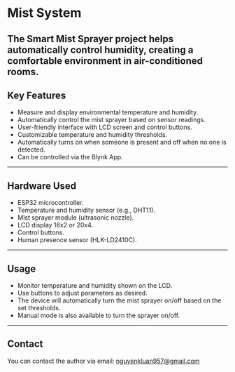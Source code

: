 # Mist System

The **Smart Mist Sprayer** project helps automatically control humidity, creating a comfortable environment in air-conditioned rooms.
---

## Key Features

- Measure and display environmental temperature and humidity.  
- Automatically control the mist sprayer based on sensor readings.  
- User-friendly interface with LCD screen and control buttons.  
- Customizable temperature and humidity thresholds.  
- Automatically turns on when someone is present and off when no one is detected.  
- Can be controlled via the Blynk App.

---

## Hardware Used

- ESP32 microcontroller.  
- Temperature and humidity sensor (e.g., DHT11).  
- Mist sprayer module (ultrasonic nozzle).  
- LCD display 16x2 or 20x4.  
- Control buttons.  
- Human presence sensor (HLK-LD2410C).

---

## Usage

- Monitor temperature and humidity shown on the LCD.  
- Use buttons to adjust parameters as desired.  
- The device will automatically turn the mist sprayer on/off based on the set thresholds.  
- Manual mode is also available to turn the sprayer on/off.

---

## Contact

You can contact the author via email: nguyenkluan957@gmail.com

